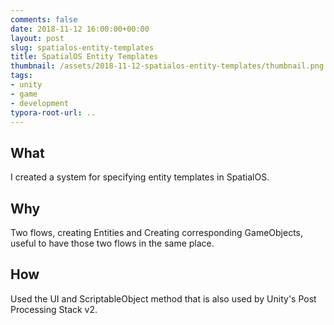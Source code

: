 ```yaml
---
comments: false
date: 2018-11-12 16:00:00+00:00
layout: post
slug: spatialos-entity-templates
title: SpatialOS Entity Templates
thumbnail: /assets/2018-11-12-spatialos-entity-templates/thumbnail.png
tags:
- unity
- game
- development
typora-root-url: ..
---
```


## What

I created a system for specifying entity templates in SpatialOS. 

## Why

Two flows, creating Entities and Creating corresponding GameObjects, useful to have those two flows in the same place.

## How

Used the UI and ScriptableObject method that is also used by Unity's Post Processing Stack v2. 